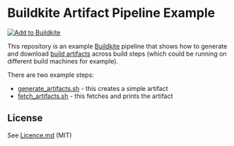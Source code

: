 # Buildkite Artifact Pipeline Example

[![Add to Buildkite](https://buildkite.com/button.svg)](https://buildkite.com/new)

This repository is an example [Buildkite](https://buildkite.com/) pipeline that shows how to generate and download [build artifacts](https://buildkite.com/docs/guides/artifacts) across build steps (which could be running on different build machines for example).

There are two example steps:

* [generate_artifacts.sh](generate_artifacts.sh) - this creates a simple artifact
* [fetch_artifacts.sh](fetch_artifacts.sh) - this fetches and prints the artifact

## License

See [Licence.md](Licence.md) (MIT)
